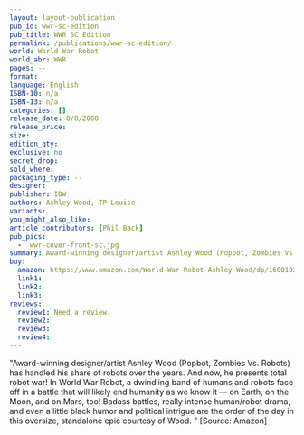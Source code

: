 ```yaml
---
layout: layout-publication
pub_id: wwr-sc-edition
pub_title: WWR SC Edition
permalink: /publications/wwr-sc-edition/
world: World War Robot
world_abr: WWR
pages: --
format: 
language: English
ISBN-10: n/a
ISBN-13: n/a
categories: []
release_date: 8/8/2008
release_price: 
size: 
edition_qty:
exclusive: no
secret_drop:
sold_where: 
packaging_type: --
designer: 
publisher: IDW
authors: Ashley Wood, TP Louise
variants:
you_might_also_like: 
article_contributors: [Phil Back]
pub_pics: 
  -  wwr-cover-front-sc.jpg
summary: Award-winning designer/artist Ashley Wood (Popbot, Zombies Vs. Robots) has handled his share of robots over the years. And now, he presents total robot war! In World War Robot, a dwindling band of humans and robots face off in a battle that will likely end humanity as we know it — on Earth, on the Moon, and on Mars, too! Badass battles, really intense human/robot drama, and even a little black humor and political intrigue are the order of the day in this oversize, standalone epic courtesy of Wood.  - From Amazon
buy:
  amazon: https://www.amazon.com/World-War-Robot-Ashley-Wood/dp/1600103243/ref=tmm_pap_swatch_0?_encoding=UTF8&qid=&sr=
  link1: 
  link2: 
  link3: 
reviews:
  review1: Need a review.
  review2:
  review3:
  review4:
---
```

<p>"Award-winning designer/artist Ashley Wood (Popbot, Zombies Vs. Robots) has handled his share of robots over the years. And now, he presents total robot war! In World War Robot, a dwindling band of humans and robots face off in a battle that will likely end humanity as we know it — on Earth, on the Moon, and on Mars, too! Badass battles, really intense human/robot drama, and even a little black humor and political intrigue are the order of the day in this oversize, standalone epic courtesy of Wood. " [Source: Amazon]</p>
